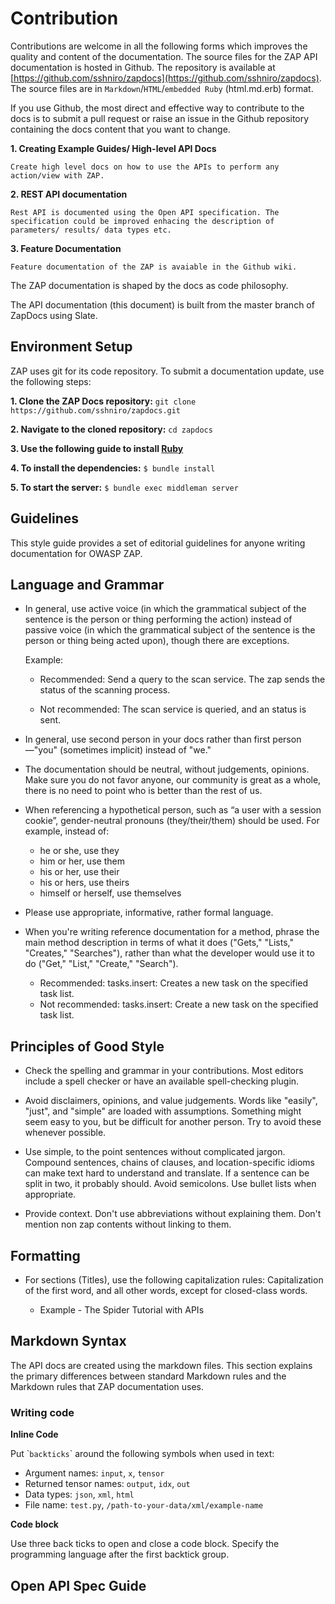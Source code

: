 <a name="some_examples"></a>Contribution
=========================================

Contributions are welcome in all the following forms which improves the quality and content of the documentation.
The source files for the ZAP API documentation is hosted in Github. The repository is available at [https://github.com/sshniro/zapdocs](https://github.com/sshniro/zapdocs).
The source files are in `Markdown`/`HTML`/`embedded Ruby` (html.md.erb) format.

If you use Github, the most direct and effective way to contribute to the docs is to submit a pull request or raise an 
issue in the Github repository containing the docs content that you want to change.

**1. Creating Example Guides/ High-level API Docs**

    Create high level docs on how to use the APIs to perform any action/view with ZAP.
    
**2. REST API documentation**

    Rest API is documented using the Open API specification. The specification could be improved enhacing the description of 
    parameters/ results/ data types etc.

**3. Feature Documentation**

    Feature documentation of the ZAP is avaiable in the Github wiki.

<aside class="notice">
The ZAP documentation is shaped by the docs as code philosophy.

The API documentation (this document) is built from the master branch of ZapDocs using Slate.
</aside>

## Environment Setup

ZAP uses git for its code repository. 
To submit a documentation update, use the following steps:

**1. Clone the ZAP Docs repository:** 
    `git clone https://github.com/sshniro/zapdocs.git`
   
**2. Navigate to the cloned repository:** 
    `cd zapdocs`
    
**3. Use the following guide to install [Ruby](https://www.ruby-lang.org/en/documentation/installation/)**

**4. To install the dependencies:** `$ bundle install`
        
**5. To start the server:** `$ bundle exec middleman server`

## Guidelines

This style guide provides a set of editorial guidelines for anyone writing documentation for OWASP ZAP.

## Language and Grammar
 

* In general, use active voice (in which the grammatical subject of the sentence is the person or thing performing the action) 
instead of passive voice (in which the grammatical subject of the sentence is the person or thing being acted upon), though there are exceptions.

    Example:

    - Recommended: Send a query to the scan service. The zap sends the status of the scanning process.

    - Not recommended: The scan service is queried, and an status is sent.

* In general, use second person in your docs rather than first person—"you" (sometimes implicit) instead of "we."

* The documentation should be neutral, without judgements, opinions. Make sure you do not favor anyone, our community is great as a whole, 
there is no need to point who is better than the rest of us.

* When referencing a hypothetical person, such as “a user with a session cookie”, gender-neutral pronouns (they/their/them) should be used. For example, instead of:
    - he or she, use they
    - him or her, use them
    - his or her, use their
    - his or hers, use theirs
    - himself or herself, use themselves
    
* Please use appropriate, informative, rather formal language.
    
* When you're writing reference documentation for a method, phrase the main method description in terms of what it does 
("Gets," "Lists," "Creates," "Searches"), rather than what the developer would use it to do ("Get," "List," "Create," "Search").

    - Recommended: tasks.insert: Creates a new task on the specified task list.
    - Not recommended: tasks.insert: Create a new task on the specified task list.

## Principles of Good Style

* Check the spelling and grammar in your contributions. Most editors include a spell checker or have an available spell-checking plugin.

* Avoid disclaimers, opinions, and value judgements. Words like "easily", "just", and "simple" are loaded with assumptions. 
Something might seem easy to you, but be difficult for another person. Try to avoid these whenever possible.

* Use simple, to the point sentences without complicated jargon. Compound sentences, chains of clauses, and location-specific 
idioms can make text hard to understand and translate. If a sentence can be split in two, it probably should. Avoid semicolons. 
Use bullet lists when appropriate.

* Provide context. Don't use abbreviations without explaining them. Don't mention non zap contents without linking to them.
 
## Formatting

* For sections (Titles), use the following capitalization rules: Capitalization of the first word, and all other words, 
except for closed-class words.

    - Example - The Spider Tutorial with APIs
    
    
## Markdown Syntax

The API docs are created using the markdown files. This section explains the primary differences between standard Markdown rules 
and the Markdown rules that ZAP documentation uses.

### Writing code

**Inline Code**

Put \``backticks`\` around the following symbols when used in text:

* Argument names: `input`, `x`, `tensor`
* Returned tensor names: `output`, `idx`, `out`
* Data types: `json`, `xml`, `html`
* File name: `test.py`, `/path-to-your-data/xml/example-name`

**Code block**                                              

Use three back ticks to open and close a code block. Specify the programming language after the first backtick group.

## Open API Spec Guide






